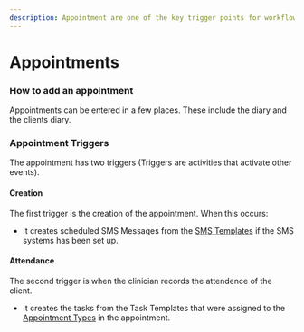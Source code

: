 ```yaml
---
description: Appointment are one of the key trigger points for workflow.
---
```


# Appointments

### How to add an appointment

Appointments can be entered in a few places. These include the diary and the clients diary. 

### Appointment Triggers

The appointment has two triggers \(Triggers are activities that activate other events\).

#### Creation

The first trigger is the creation of the appointment. When this occurs:

* It creates scheduled SMS Messages from the [SMS Templates](../../../settings/sms-templates.md) if the SMS systems has been set up.

#### Attendance 

The second trigger is when the clinician records the attendence of the client.

* It creates the tasks from the Task Templates that were assigned to the [Appointment Types](../../../settings/appointment-types.md) in the appointment.

